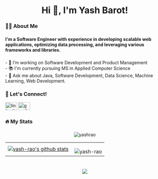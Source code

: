 

###

<h1 align="center">Hi 👋, I'm Yash Barot!</h1>

###

<h3 align="left">👩‍💻  About Me</h3>

###

<h4 align="left">I'm a Software Engineer with experience in developing scalable web applications, optimizing data processing, and leveraging various frameworks and libraries.</h4>

###

<p align="left">- 🔭 I’m working on Software Development and Product Management<br>- 📚 I'm currently pursuing MS in Applied Computer Science<br>- 💬 Ask me about Java, Software Development, Data Science, Machine Learning, Web Development.</p>

###

<div align="left">
	<h3 align="left">🤝 Let's Connect!</h3>
	<a href="https://www.linkedin.com/in/1-yash-rao/"><img src="https://raw.githubusercontent.com/maurodesouza/profile-readme-generator/master/src/assets/icons/social/linkedin/default.svg" width="37" height="25" alt="linkedin logo"  /></a>
	<a href="mailto:yashbarot770@gmail.com"><img src="https://raw.githubusercontent.com/maurodesouza/profile-readme-generator/master/src/assets/icons/social/gmail/default.svg" width="37" height="25" alt="gmail logo"  /></a>
</div>

###
<!--<h3 align="left">Languages and Tools I am familiar with:</h3>
<p align="left"> <a href="https://www.w3schools.com/css/" target="_blank"> <img src="https://devicons.github.io/devicon/devicon.git/icons/css3/css3-original-wordmark.svg" alt="css3" width="40" height="40"/> </a> <a href="https://www.w3.org/html/" target="_blank"> <img src="https://devicons.github.io/devicon/devicon.git/icons/html5/html5-original-wordmark.svg" alt="html5" width="40" height="40"/> </a> <a href="https://www.python.org" target="_blank"> <img src="https://devicons.github.io/devicon/devicon.git/icons/python/python-original.svg" alt="python" width="40" height="40"/> </a> <a href="https://reactjs.org/" target="_blank"> <img src="https://devicons.github.io/devicon/devicon.git/icons/react/react-original-wordmark.svg" alt="react" width="40" height="40"/> </a> <a href="https://sass-lang.com" target="_blank"> <img src="https://devicons.github.io/devicon/devicon.git/icons/sass/sass-original.svg" alt="sass" width="40" height="40"/> </a> <a href="https://scikit-learn.org/" target="_blank"> <img src="https://upload.wikimedia.org/wikipedia/commons/0/05/Scikit_learn_logo_small.svg" alt="scikit_learn" width="40" height="40"/> </a> </p>
<br>
<!--
<p align="center"><img align="left" src="https://github-readme-stats.vercel.app/api/top-langs?username=aniketahir&show_icons=true&theme=dark&title_color=0c0404&text_color=000000&bg_color=f8f8ff&locale=en&layout=compact" alt="aniketahir" /></p>
<p align="left"><img align="center" src="https://github-readme-streak-stats.herokuapp.com/?user=aniketahir&theme=default" alt="aniketahir" /></p> -->

<h3 align="left">🔥 My Stats </h3>

###
<!-- streak -->
<p align="center"><img align="center" src ="https://github-readme-streak-stats.herokuapp.com?user=yash-rao&theme=rising-sun&hide_border=true&background=01006100" alt="yashrao" /></p>
<table>
	<tr>
		<td>
			<!-- Stats -->
			<a href="https://github.com/yash-rao/github-readme-stats">
				<img align="center" src="https://github-readme-stats.vercel.app/api?username=yash-rao&include_all_commits=TRUE&count_private=TRUE&show_icons=true&border_radius=0&title_color=166FE9&icon_color=57181C&text_color=ffffff&bg_color=0D1117&locale=en&hide_border=true&hide_title=true&rank_color=57181C" alt="yash-rao's github stats" /> 
			</a>
		</td>
		<td>
			<!-- Languages -->
			<p align="right"><img align="right" src="https://github-readme-stats.vercel.app/api/top-langs?username=yash-rao&show_icons=true&title_color=ffffff&icon_color=57181C&text_color=ffffff&bg_color=0D1117&locale=en&theme=default&card_width=450&border_radius=0&hide_border=true" alt="yash-rao" /></p>
		</td>
</table>

###
###

<br clear="both">

<div align="center">
  <img src="https://api.visitorbadge.io/api/visitors?path=yash-rao&label=Profile%20Visitors&labelColor=%23ff9f19&countColor=%23ff9f65"  />
</div>


<!-- 
title_color 166FE9
text_color 166FE9
icon_color 166FE9
bg_color ffffff
-->
